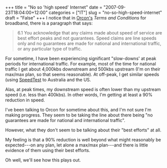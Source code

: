 +++
title = "No so 'high speed' Internet"
date = "2007-09-23T18:04:00+12:00"
categories = ["IT"]
slug = "no-so-high-speed-internet"
draft = "False"
+++
I notice that in [Orcon's](http://www.orcon.net.nz/) _Terms and Conditions_ for
broadband, there is a paragraph that says:

> 6.1 You acknowledge that any claims made about speed of service
are best effort peaks and not guarantees. Speed claims are line speeds only and
no guarantees are made for national and international traffic, or any
particular type of traffic.

For sometime, I have been experiencing significant "slow-downs' at peak periods
for international traffic. For example, most of the time for national traffic I
get about 4,000kbs downstream and 500kbs upstream (I'm on their max/max
plan, so that seems reasonable).  At off-peak, I get similar speeds (using
[SpeedTest](http://www.speedtest.net/) to Australia and the US.

Alas, at peak times, my downstream speed is often lower than my
upstream speed (i.e. less than 400kbs). In other words, I'm getting at
least a 90% reduction in speed.

I've been talking to Orcon for sometime about this, and I'm not sure I'm making
progress. They seem to be taking the line about there being "no guarantees are
made for national and international traffic".

However, what they don't seem to be talking about their "best efforts" at all.

My feeling is that a 90% reduction is well beyond what might reasonably be
expected---on any plan, let alone a max/max plan---and there is little evidence
of them using their best efforts.

Oh well, we'll see how this plays out.


